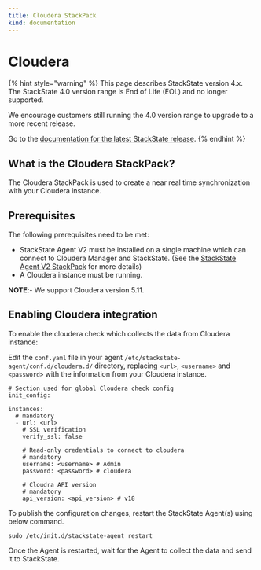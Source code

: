 ```yaml
---
title: Cloudera StackPack
kind: documentation
---
```


# Cloudera

{% hint style="warning" %}
This page describes StackState version 4.x.  
The StackState 4.0 version range is End of Life (EOL) and no longer supported.

We encourage customers still running the 4.0 version range to upgrade to a more recent release.

Go to the [documentation for the latest StackState release](https://docs.stackstate.com/).
{% endhint %}

## What is the Cloudera StackPack?

The Cloudera StackPack is used to create a near real time synchronization with your Cloudera instance.

## Prerequisites

The following prerequisites need to be met:

* StackState Agent V2 must be installed on a single machine which can connect to Cloudera Manager and StackState. \(See the [StackState Agent V2 StackPack](agent.md) for more details\)
* A Cloudera instance must be running.

**NOTE**:- We support Cloudera version 5.11.

## Enabling Cloudera integration

To enable the cloudera check which collects the data from Cloudera instance:

Edit the `conf.yaml` file in your agent `/etc/stackstate-agent/conf.d/cloudera.d/` directory, replacing `<url>`, `<username>` and `<password>` with the information from your Cloudera instance.

```text
# Section used for global Cloudera check config
init_config:

instances:
  # mandatory
  - url: <url>
    # SSL verification
    verify_ssl: false    

    # Read-only credentials to connect to cloudera
    # mandatory
    username: <username> # Admin
    password: <password> # cloudera

    # Cloudra API version
    # mandatory
    api_version: <api_version> # v18
```

To publish the configuration changes, restart the StackState Agent\(s\) using below command.

```text
sudo /etc/init.d/stackstate-agent restart
```

Once the Agent is restarted, wait for the Agent to collect the data and send it to StackState.

